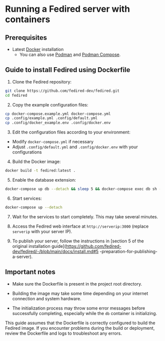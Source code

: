 # Running a Fedired server with containers


## Prerequisites

- Latest [Docker](https://docs.docker.com/get-docker/) installation
  - You can also use [Podman](https://podman.io/docs/installation) and [Podman Compose](https://github.com/containers/podman-compose).

## Guide to install Fedired using Dockerfile

1. Clone the Fedired repository:

```sh
git clone https://github.com/fedired-dev/fedired.git
cd fedired
```

2. Copy the example configuration files:

```sh
cp docker-compose.example.yml docker-compose.yml
cp .config/example.yml .config/default.yml
cp .config/docker_example.env .config/docker.env
```

3. Edit the configuration files according to your environment:

- Modify `docker-compose.yml` if necessary
- Adjust `.config/default.yml` and `.config/docker.env` with your configurations
4. Build the Docker image:

```sh
docker build -t fedired:latest .
```
5. Enable the database extension:

```sh
docker-compose up db --detach && sleep 5 && docker-compose exec db sh -c 'psql --user="${POSTGRES_USER}" --dbname="${POSTGRES_DB}" --command="CREATE EXTENSION pgroonga ;"'
```

6. Start services:

```sh
docker-compose up --detach
```

7. Wait for the services to start completely. This may take several minutes.

8. Access the Fedired web interface at `http://serverip:3000` (replace `serverip` with your server IP).

9. To publish your server, follow the instructions in [section 5 of the original installation guide](https://github.com/fedired-dev/fedired/-/blob/main/docs/install.md#5 -preparation-for-publishing-a-server).

## Important notes

- Make sure the Dockerfile is present in the project root directory.

- Building the image may take some time depending on your internet connection and system hardware.

- The initialization process may throw some error messages before successfully completing, especially while the `db` container is initializing.

This guide assumes that the Dockerfile is correctly configured to build the Fedired image. If you encounter problems during the build or deployment, review the Dockerfile and logs to troubleshoot any errors.
